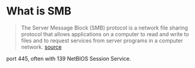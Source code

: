 # What is SMB

> The Server Message Block (SMB) protocol is a network file
> sharing protocol that allows applications on a computer to
> read and write to files and to request services from server
> programs in a computer network. [source](https://docs.microsoft.com/en-us/windows-server/storage/file-server/file-server-smb-overview)

port 445, often with 139 NetBIOS Session Service.

